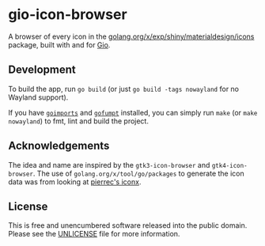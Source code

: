 # gio-icon-browser

A browser of every icon in the
[golang.org/x/exp/shiny/materialdesign/icons](https://pkg.go.dev/golang.org/x/exp/shiny/materialdesign/icons)
package, built with and for [Gio](https://gioui.org/).

## Development

To build the app, run `go build` (or just `go build -tags nowayland` for no Wayland
support).

If you have [`goimports`](https://pkg.go.dev/golang.org/x/tools/cmd/goimports)
and [`gofumpt`](https://github.com/mvdan/gofumpt) installed, you can simply run
`make` (or `make nowayland`) to fmt, lint and build the project.

## Acknowledgements

The idea and name are inspired by the `gtk3-icon-browser` and
`gtk4-icon-browser`. The use of `golang.org/x/tool/go/packages` to generate the
icon data was from looking at [pierrec's
iconx](https://git.sr.ht/~pierrec/giox/tree/main/item/cmd/iconx).

## License

This is free and unencumbered software released into the public domain. Please
see the [UNLICENSE](./UNLICENSE) file for more information.

